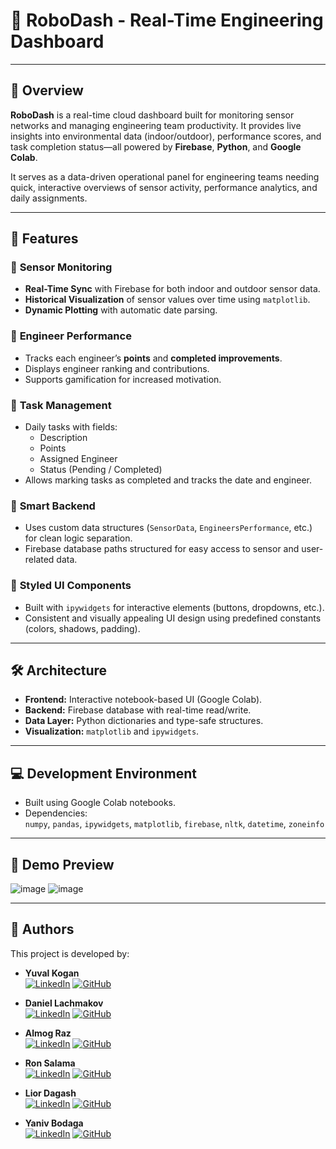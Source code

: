 # 🤖 **RoboDash - Real-Time Engineering Dashboard**

---

## 📝 **Overview**  
**RoboDash** is a real-time cloud dashboard built for monitoring sensor networks and managing engineering team productivity. It provides live insights into environmental data (indoor/outdoor), performance scores, and task completion status—all powered by **Firebase**, **Python**, and **Google Colab**.

It serves as a data-driven operational panel for engineering teams needing quick, interactive overviews of sensor activity, performance analytics, and daily assignments.

---

## 🎯 **Features**  

### 📡 **Sensor Monitoring**
- **Real-Time Sync** with Firebase for both indoor and outdoor sensor data.
- **Historical Visualization** of sensor values over time using `matplotlib`.
- **Dynamic Plotting** with automatic date parsing.

### 👷 **Engineer Performance**
- Tracks each engineer’s **points** and **completed improvements**.
- Displays engineer ranking and contributions.
- Supports gamification for increased motivation.

### 📝 **Task Management**
- Daily tasks with fields:  
  - Description  
  - Points  
  - Assigned Engineer  
  - Status (Pending / Completed)  
- Allows marking tasks as completed and tracks the date and engineer.

### 🧠 **Smart Backend**
- Uses custom data structures (`SensorData`, `EngineersPerformance`, etc.) for clean logic separation.
- Firebase database paths structured for easy access to sensor and user-related data.

### 🎨 **Styled UI Components**
- Built with `ipywidgets` for interactive elements (buttons, dropdowns, etc.).
- Consistent and visually appealing UI design using predefined constants (colors, shadows, padding).

---

## 🛠 **Architecture**
- **Frontend:** Interactive notebook-based UI (Google Colab).
- **Backend:** Firebase database with real-time read/write.
- **Data Layer:** Python dictionaries and type-safe structures.
- **Visualization:** `matplotlib` and `ipywidgets`.

---

## 💻 **Development Environment**
- Built using Google Colab notebooks.
- Dependencies:  
  `numpy`, `pandas`, `ipywidgets`, `matplotlib`, `firebase`, `nltk`, `datetime`, `zoneinfo`

---

## 🧪 **Demo Preview**  
![image](https://github.com/user-attachments/assets/cf314f80-4362-42dd-8d29-54a4a26fc4bb)
![image](https://github.com/user-attachments/assets/4fb95905-8871-4aae-b781-385a13466847)

---

## 👥 **Authors**  
This project is developed by:

* **Yuval Kogan**  
[![LinkedIn](https://img.shields.io/badge/LinkedIn-Profile-blue?style=flat-square&logo=linkedin)](https://www.linkedin.com/in/yuval-kogan) [![GitHub](https://img.shields.io/badge/GitHub-Profile-black?style=flat-square&logo=github)](https://github.com/KoganTheDev)  

* **Daniel Lachmakov**  
[![LinkedIn](https://img.shields.io/badge/LinkedIn-Profile-blue?style=flat-square&logo=linkedin)](https://www.linkedin.com/in/daniel-lachmakov-94761b288/) [![GitHub](https://img.shields.io/badge/GitHub-Profile-black?style=flat-square&logo=github)](https://github.com/Danielon05423)  

* **Almog Raz**  
[![LinkedIn](https://img.shields.io/badge/LinkedIn-Profile-blue?style=flat-square&logo=linkedin)](https://www.linkedin.com/in/almog-raz/) [![GitHub](https://img.shields.io/badge/GitHub-Profile-black?style=flat-square&logo=github)](https://github.com/almograz1)  

* **Ron Salama**  
[![LinkedIn](https://img.shields.io/badge/LinkedIn-Profile-blue?style=flat-square&logo=linkedin)](https://www.linkedin.com/in/ron-salama-3860a0107/) [![GitHub](https://img.shields.io/badge/GitHub-Profile-black?style=flat-square&logo=github)](https://github.com/RS-OG)  

* **Lior Dagash**  
[![LinkedIn](https://img.shields.io/badge/LinkedIn-Profile-blue?style=flat-square&logo=linkedin)](https://www.linkedin.com/in/lior-dagash-53130333a/) [![GitHub](https://img.shields.io/badge/GitHub-Profile-black?style=flat-square&logo=github)](https://github.com/iMianite)  

* **Yaniv Bodaga**  
[![LinkedIn](https://img.shields.io/badge/LinkedIn-Profile-blue?style=flat-square&logo=linkedin)](https://www.linkedin.com/in/yaniv-bodaga/) [![GitHub](https://img.shields.io/badge/GitHub-Profile-black?style=flat-square&logo=github)](https://github.com/yaniv99)  
